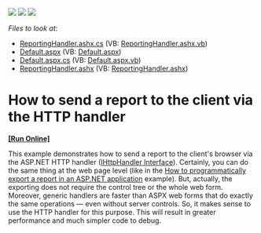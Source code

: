 <!-- default badges list -->
![](https://img.shields.io/endpoint?url=https://codecentral.devexpress.com/api/v1/VersionRange/128603194/10.1.5%2B)
[![](https://img.shields.io/badge/Open_in_DevExpress_Support_Center-FF7200?style=flat-square&logo=DevExpress&logoColor=white)](https://supportcenter.devexpress.com/ticket/details/E2389)
[![](https://img.shields.io/badge/📖_How_to_use_DevExpress_Examples-e9f6fc?style=flat-square)](https://docs.devexpress.com/GeneralInformation/403183)
<!-- default badges end -->
<!-- default file list -->
*Files to look at*:

* [ReportingHandler.ashx.cs](./CS/WebSite/App_Code/ReportingHandler.ashx.cs) (VB: [ReportingHandler.ashx.vb](./VB/WebSite/App_Code/ReportingHandler.ashx.vb))
* [Default.aspx](./CS/WebSite/Default.aspx) (VB: [Default.aspx](./VB/WebSite/Default.aspx))
* [Default.aspx.cs](./CS/WebSite/Default.aspx.cs) (VB: [Default.aspx.vb](./VB/WebSite/Default.aspx.vb))
* [ReportingHandler.ashx](./CS/WebSite/ReportingHandler.ashx) (VB: [ReportingHandler.ashx](./VB/WebSite/ReportingHandler.ashx))
<!-- default file list end -->
# How to send a report to the client via the HTTP handler
<!-- run online -->
**[[Run Online]](https://codecentral.devexpress.com/e2389/)**
<!-- run online end -->


<p>This example demonstrates how to send a report to the client's browser via the ASP.NET HTTP handler (<a href="http://msdn.microsoft.com/en-us/library/system.web.ihttphandler.aspx">IHttpHandler Interface</a>). Certainly, you can do the same thing at the web page level (like in the <a href="https://www.devexpress.com/Support/Center/p/E1281">How to programmatically export a report in an ASP.NET application</a> example). But, actually, the exporting does not require the control tree or the whole web form. Moreover, generic handlers are faster than ASPX web forms that do exactly the same operations — even without server controls. So, it makes sense to use the HTTP handler for this purpose. This will result in greater performance and much simpler code to debug.</p>

<br/>


